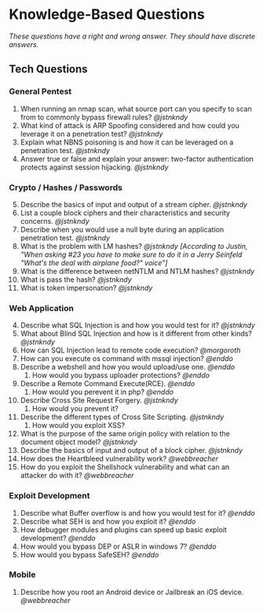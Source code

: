 # Knowledge-Based Questions #
*These questions have a right and wrong answer. They should have discrete answers.*

## Tech Questions ##
### General Pentest ###
1. When running an nmap scan, what source port can you specify to scan from to commonly bypass firewall rules? *@jstnkndy*
2. What kind of attack is ARP Spoofing considered and how could you leverage it on a penetration test? *@jstnkndy*
3. Explain what NBNS poisoning is and how it can be leveraged on a penetration test. *@jstnkndy*
12. Answer true or false and explain your answer: two-factor authentication protects against session hijacking. *@jstnkndy*

### Crypto / Hashes / Passwords ###
5. Describe the basics of input and output of a stream cipher. *@jstnkndy*
6. List a couple block ciphers and their characteristics and security concerns. *@jstnkndy*
7. Describe when you would use a null byte during an application penetration test. *@jstnkndy*
8. What is the problem with LM hashes? *@jstnkndy* *[According to Justin, "When asking #23 you have to make sure to do it in a Jerry Seinfeld "What's the deal with airplane food?" voice"]*
9. What is the difference between netNTLM and NTLM hashes? *@jstnkndy*
10. What is pass the hash? *@jstnkndy*
11. What is token impersonation? *@jstnkndy*

### Web Application ###
4. Describe what SQL Injection is and how you would test for it? *@jstnkndy*
5. What about Blind SQL Injection and how is it different from other kinds? *@jstnkndy*
6. How can SQL Injection lead to remote code execution? *@morgoroth*
7. How can you execute os command with mssql injection? *@enddo*
7. Describe a webshell and how you would upload/use one. *@enddo*
    1. How would you bypass uploader protections? *@enddo*
8. Describe a Remote Command Execute(RCE). *@enddo*
    1. How would you perevent it in php? *@enddo*
2. Describe Cross Site Request Forgery. *@jstnkndy*
    1. How would you prevent it?
2. Describe the different types of Cross Site Scripting. *@jstnkndy*
    1. How would you exploit XSS?
3. What is the purpose of the same origin policy with relation to the document object model? *@jstnkndy*
4. Describe the basics of input and output of a block cipher. *@jstnkndy*
5. How does the Heartbleed vulnerability work? *@webbreacher*
6. How do you exploit the Shellshock vulnerability and what can an attacker do with it? *@webbreacher*

### Exploit Development ###
1. Describe what Buffer overflow is and how you would test for it? *@enddo*
2. Describe what SEH is and how you exploit it? *@enddo*
3. How debugger modules and plugins can speed up basic exploit development? *@enddo*
4. How would you bypass DEP or ASLR in windows 7? *@enddo*
5. How would you bypass SafeSEH? *@enddo*

### Mobile ###
1. Describe how you root an Android device or Jailbreak an iOS device. *@webbreacher*
